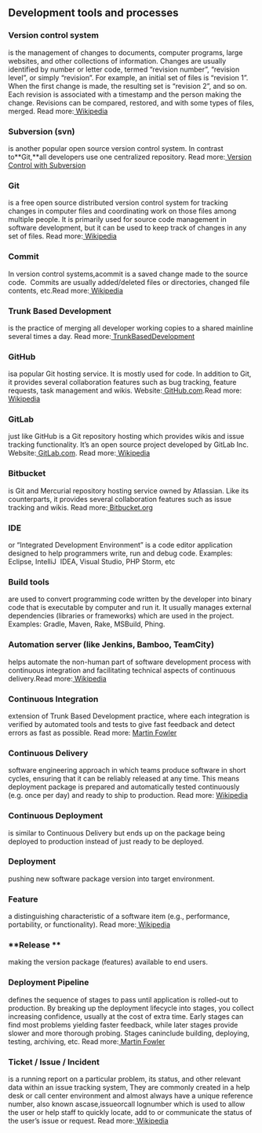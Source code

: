 ## **Development tools and processes**

### **Version control system**

is the management of changes to documents, computer programs, large websites, and other collections of information. Changes are usually identified by number or letter code, termed “revision number”, “revision level”, or simply “revision”. For example, an initial set of files is “revision 1”. When the first change is made, the resulting set is “revision 2”, and so on. Each revision is associated with a timestamp and the person making the change. Revisions can be compared, restored, and with some types of files, merged. Read more:[ Wikipedia](https://en.wikipedia.org/wiki/Version_control)

### **Subversion \(svn\)**

is another popular open source version control system. In contrast to**Git,**all developers use one centralized repository. Read more:[ Version Control with Subversion](http://svnbook.red-bean.com/en/1.7/svn.intro.whatis.html)

### **Git**

is a free open source distributed version control system for tracking changes in computer files and coordinating work on those files among multiple people. It is primarily used for source code management in software development, but it can be used to keep track of changes in any set of files. Read more:[ Wikipedia](https://en.wikipedia.org/wiki/Git)

### **Commit**

In version control systems,acommit is a saved change made to the source code.  Commits are usually added/deleted files or directories, changed file contents, etc.Read more:[ Wikipedia](https://en.wikipedia.org/wiki/Commit_%28version_control%29)

### **Trunk Based Development**

is the practice of merging all developer working copies to a shared mainline several times a day. Read more:[ TrunkBasedDevelopment](https://trunkbaseddevelopment.com/)

### **GitHub**

isa popular Git hosting service. It is mostly used for code. In addition to Git, it provides several collaboration features such as bug tracking, feature requests, task management and wikis. Website:[ GitHub.com](https://github.com).Read more:[ Wikipedia](https://en.wikipedia.org/wiki/GitHub)

### **GitLab**

just like GitHub is a Git repository hosting which provides wikis and issue tracking functionality. It’s an open source project developed by GitLab Inc. Website:[ GitLab.com](https://gitlab.com/). Read more:[ Wikipedia](https://en.wikipedia.org/wiki/GitLab)

### **Bitbucket**

is Git and Mercurial repository hosting service owned by Atlassian. Like its counterparts, it provides several collaboration features such as issue tracking and wikis. Read more:[ Bitbucket.org](https://bitbucket.org/)

### **IDE**

or “Integrated Development Environment” is a code editor application designed to help programmers write, run and debug code. Examples: Eclipse, IntelliJ  IDEA, Visual Studio, PHP Storm, etc

### **Build tools**

are used to convert programming code written by the developer into binary code that is executable by computer and run it. It usually manages external dependencies \(libraries or frameworks\) which are used in the project. Examples: Gradle, Maven, Rake, MSBuild, Phing.

### **Automation server \(like Jenkins, Bamboo, TeamCity\)**

helps automate the non-human part of software development process with continuous integration and facilitating technical aspects of continuous delivery.Read more:[ Wikipedia](https://en.wikipedia.org/wiki/Jenkins_%28software%29)

### **Continuous Integration**

extension of Trunk Based Development practice, where each integration is verified by automated tools and tests to give fast feedback and detect errors as fast as possible. Read more: [Martin Fowler](https://martinfowler.com/articles/continuousIntegration.html)

### **Continuous Delivery**

software engineering approach in which teams produce software in short cycles, ensuring that it can be reliably released at any time. This means deployment package is prepared and automatically tested continuously \(e.g. once per day\) and ready to ship to production. Read more: [Wikipedia](https://en.wikipedia.org/wiki/Continuous_delivery)

### **Continuous Deployment**

is similar to Continuous Delivery but ends up on the package being deployed to production instead of just ready to be deployed.

### **Deployment**

pushing new software package version into target environment.

### **Feature**

a distinguishing characteristic of a software item \(e.g., performance, portability, or functionality\). Read more:[ Wikipedia](https://en.wikipedia.org/wiki/Software_feature)

### **Release **

making the version package \(features\) available to end users.

### **Deployment Pipeline**

defines the sequence of stages to pass until application is rolled-out to production. By breaking up the deployment lifecycle into stages, you collect increasing confidence, usually at the cost of extra time. Early stages can find most problems yielding faster feedback, while later stages provide slower and more thorough probing. Stages caninclude building, deploying, testing, archiving, etc. Read more:[ Martin Fowler](https://martinfowler.com/bliki/DeploymentPipeline.html)

### **Ticket / Issue / Incident**

is a running report on a particular problem, its status, and other relevant data within an issue tracking system, They are commonly created in a help desk or call center environment and almost always have a unique reference number, also known ascase,issueorcall lognumber which is used to allow the user or help staff to quickly locate, add to or communicate the status of the user’s issue or request. Read more:[ Wikipedia](https://en.wikipedia.org/wiki/Issue_tracking_system)

